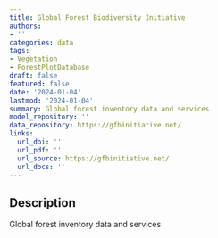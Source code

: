 ```yaml
---
title: Global Forest Biodiversity Initiative
authors:
- ''
categories: data
tags:
- Vegetation
- ForestPlotDatabase
draft: false
featured: false
date: '2024-01-04'
lastmod: '2024-01-04'
summary: Global forest inventory data and services
model_repository: ''
data_repository: https://gfbinitiative.net/
links:
  url_doi: ''
  url_pdf: ''
  url_source: https://gfbinitiative.net/
  url_docs: ''
---
```


## Description

Global forest inventory data and services


